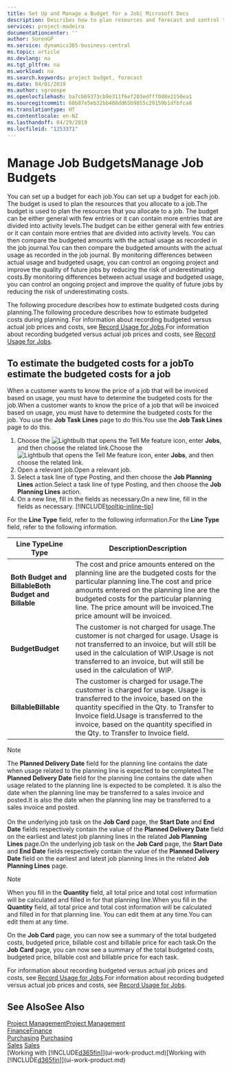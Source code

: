 ```yaml
---
title: Set Up and Manage a Budget for a Job| Microsoft Docs
description: Describes how to plan resources and forecast and control the costs of a project by setting up a budget for each job.
services: project-madeira
documentationcenter: ''
author: SorenGP
ms.service: dynamics365-business-central
ms.topic: article
ms.devlang: na
ms.tgt_pltfrm: na
ms.workload: na
ms.search.keywords: project budget, forecast
ms.date: 04/01/2019
ms.author: sgroespe
ms.openlocfilehash: ba7cb69373cb9e311f6ef203edfff0d8e2150ea1
ms.sourcegitcommit: 60b87e5eb32bb408dd65b9855c29159b1dfbfca8
ms.translationtype: HT
ms.contentlocale: en-NZ
ms.lasthandoff: 04/29/2019
ms.locfileid: "1253371"
---
```

# <a name="manage-job-budgets"></a><span data-ttu-id="9ce99-103">Manage Job Budgets</span><span class="sxs-lookup"><span data-stu-id="9ce99-103">Manage Job Budgets</span></span>
<span data-ttu-id="9ce99-104">You can set up a budget for each job.</span><span class="sxs-lookup"><span data-stu-id="9ce99-104">You can set up a budget for each job.</span></span> <span data-ttu-id="9ce99-105">The budget is used to plan the resources that you allocate to a job.</span><span class="sxs-lookup"><span data-stu-id="9ce99-105">The budget is used to plan the resources that you allocate to a job.</span></span> <span data-ttu-id="9ce99-106">The budget can be either general with few entries or it can contain more entries that are divided into activity levels.</span><span class="sxs-lookup"><span data-stu-id="9ce99-106">The budget can be either general with few entries or it can contain more entries that are divided into activity levels.</span></span> <span data-ttu-id="9ce99-107">You can then compare the budgeted amounts with the actual usage as recorded in the job journal.</span><span class="sxs-lookup"><span data-stu-id="9ce99-107">You can then compare the budgeted amounts with the actual usage as recorded in the job journal.</span></span> <span data-ttu-id="9ce99-108">By monitoring differences between actual usage and budgeted usage, you can control an ongoing project and improve the quality of future jobs by reducing the risk of underestimating costs.</span><span class="sxs-lookup"><span data-stu-id="9ce99-108">By monitoring differences between actual usage and budgeted usage, you can control an ongoing project and improve the quality of future jobs by reducing the risk of underestimating costs.</span></span>

<span data-ttu-id="9ce99-109">The following procedure describes how to estimate budgeted costs during planning.</span><span class="sxs-lookup"><span data-stu-id="9ce99-109">The following procedure describes how to estimate budgeted costs during planning.</span></span> <span data-ttu-id="9ce99-110">For information about recording budgeted versus actual job prices and costs, see [Record Usage for Jobs](projects-how-record-job-usage.md).</span><span class="sxs-lookup"><span data-stu-id="9ce99-110">For information about recording budgeted versus actual job prices and costs, see [Record Usage for Jobs](projects-how-record-job-usage.md).</span></span>  

## <a name="JobBudgetCosts"></a> <span data-ttu-id="9ce99-111">To estimate the budgeted costs for a job</span><span class="sxs-lookup"><span data-stu-id="9ce99-111">To estimate the budgeted costs for a job</span></span>
<span data-ttu-id="9ce99-112">When a customer wants to know the price of a job that will be invoiced based on usage, you must have to determine the budgeted costs for the job.</span><span class="sxs-lookup"><span data-stu-id="9ce99-112">When a customer wants to know the price of a job that will be invoiced based on usage, you must have to determine the budgeted costs for the job.</span></span> <span data-ttu-id="9ce99-113">You use the **Job Task Lines** page to do this.</span><span class="sxs-lookup"><span data-stu-id="9ce99-113">You use the **Job Task Lines** page to do this.</span></span>

1. <span data-ttu-id="9ce99-114">Choose the ![Lightbulb that opens the Tell Me feature](media/ui-search/search_small.png "Tell me what you want to do") icon, enter **Jobs**, and then choose the related link.</span><span class="sxs-lookup"><span data-stu-id="9ce99-114">Choose the ![Lightbulb that opens the Tell Me feature](media/ui-search/search_small.png "Tell me what you want to do") icon, enter **Jobs**, and then choose the related link.</span></span>  
2. <span data-ttu-id="9ce99-115">Open a relevant job.</span><span class="sxs-lookup"><span data-stu-id="9ce99-115">Open a relevant job.</span></span>
3. <span data-ttu-id="9ce99-116">Select a task line of type Posting, and then choose the **Job Planning Lines** action.</span><span class="sxs-lookup"><span data-stu-id="9ce99-116">Select a task line of type Posting, and then choose the **Job Planning Lines** action.</span></span>
4. <span data-ttu-id="9ce99-117">On a new line, fill in the fields as necessary.</span><span class="sxs-lookup"><span data-stu-id="9ce99-117">On a new line, fill in the fields as necessary.</span></span> [!INCLUDE[tooltip-inline-tip](includes/tooltip-inline-tip_md.md)]   

<span data-ttu-id="9ce99-118">For the **Line Type** field, refer to the following information.</span><span class="sxs-lookup"><span data-stu-id="9ce99-118">For the **Line Type** field, refer to the following information.</span></span>  

| <span data-ttu-id="9ce99-119">Line Type</span><span class="sxs-lookup"><span data-stu-id="9ce99-119">Line Type</span></span> | <span data-ttu-id="9ce99-120">Description</span><span class="sxs-lookup"><span data-stu-id="9ce99-120">Description</span></span> |
| --- | --- |
| <span data-ttu-id="9ce99-121">**Both Budget and Billable**</span><span class="sxs-lookup"><span data-stu-id="9ce99-121">**Both Budget and Billable**</span></span> |<span data-ttu-id="9ce99-122">The cost and price amounts entered on the planning line are the budgeted costs for the particular planning line.</span><span class="sxs-lookup"><span data-stu-id="9ce99-122">The cost and price amounts entered on the planning line are the budgeted costs for the particular planning line.</span></span> <span data-ttu-id="9ce99-123">The price amount will be invoiced.</span><span class="sxs-lookup"><span data-stu-id="9ce99-123">The price amount will be invoiced.</span></span> |
| <span data-ttu-id="9ce99-124">**Budget**</span><span class="sxs-lookup"><span data-stu-id="9ce99-124">**Budget**</span></span> |<span data-ttu-id="9ce99-125">The customer is not charged for usage.</span><span class="sxs-lookup"><span data-stu-id="9ce99-125">The customer is not charged for usage.</span></span> <span data-ttu-id="9ce99-126">Usage is not transferred to an invoice, but will still be used in the calculation of WIP.</span><span class="sxs-lookup"><span data-stu-id="9ce99-126">Usage is not transferred to an invoice, but will still be used in the calculation of WIP.</span></span> |
| <span data-ttu-id="9ce99-127">**Billable**</span><span class="sxs-lookup"><span data-stu-id="9ce99-127">**Billable**</span></span> |<span data-ttu-id="9ce99-128">The customer is charged for usage.</span><span class="sxs-lookup"><span data-stu-id="9ce99-128">The customer is charged for usage.</span></span> <span data-ttu-id="9ce99-129">Usage is transferred to the invoice, based on the quantity specified in the Qty. to Transfer to Invoice field.</span><span class="sxs-lookup"><span data-stu-id="9ce99-129">Usage is transferred to the invoice, based on the quantity specified in the Qty. to Transfer to Invoice field.</span></span> |

> [!NOTE]  
> <span data-ttu-id="9ce99-130">The **Planned Delivery Date** field for the planning line contains the date when usage related to the planning line is expected to be completed.</span><span class="sxs-lookup"><span data-stu-id="9ce99-130">The **Planned Delivery Date** field for the planning line contains the date when usage related to the planning line is expected to be completed.</span></span> <span data-ttu-id="9ce99-131">It is also the date when the planning line may be transferred to a sales invoice and posted.</span><span class="sxs-lookup"><span data-stu-id="9ce99-131">It is also the date when the planning line may be transferred to a sales invoice and posted.</span></span> <br /><br /> <span data-ttu-id="9ce99-132">On the underlying job task on the **Job Card** page, the **Start Date** and **End Date** fields respectively contain the value of the **Planned Delivery Date** field on the earliest and latest job planning lines in the related **Job Planning Lines** page.</span><span class="sxs-lookup"><span data-stu-id="9ce99-132">On the underlying job task on the **Job Card** page, the **Start Date** and **End Date** fields respectively contain the value of the **Planned Delivery Date** field on the earliest and latest job planning lines in the related **Job Planning Lines** page.</span></span>

> [!NOTE]  
>   <span data-ttu-id="9ce99-133">When you fill in the **Quantity** field, all total price and total cost information will be calculated and filled in for that planning line.</span><span class="sxs-lookup"><span data-stu-id="9ce99-133">When you fill in the **Quantity** field, all total price and total cost information will be calculated and filled in for that planning line.</span></span> <span data-ttu-id="9ce99-134">You can edit them at any time.</span><span class="sxs-lookup"><span data-stu-id="9ce99-134">You can edit them at any time.</span></span>

<span data-ttu-id="9ce99-135">On the **Job Card** page, you can now see a summary of the total budgeted costs, budgeted price, billable cost and billable price for each task.</span><span class="sxs-lookup"><span data-stu-id="9ce99-135">On the **Job Card** page, you can now see a summary of the total budgeted costs, budgeted price, billable cost and billable price for each task.</span></span>

<span data-ttu-id="9ce99-136">For information about recording budgeted versus actual job prices and costs, see [Record Usage for Jobs](projects-how-record-job-usage.md).</span><span class="sxs-lookup"><span data-stu-id="9ce99-136">For information about recording budgeted versus actual job prices and costs, see [Record Usage for Jobs](projects-how-record-job-usage.md).</span></span>

## <a name="see-also"></a><span data-ttu-id="9ce99-137">See Also</span><span class="sxs-lookup"><span data-stu-id="9ce99-137">See Also</span></span>
[<span data-ttu-id="9ce99-138">Project Management</span><span class="sxs-lookup"><span data-stu-id="9ce99-138">Project Management</span></span>](projects-manage-projects.md)  
[<span data-ttu-id="9ce99-139">Finance</span><span class="sxs-lookup"><span data-stu-id="9ce99-139">Finance</span></span>](finance.md)  
<span data-ttu-id="9ce99-140">[Purchasing](purchasing-manage-purchasing.md)       </span><span class="sxs-lookup"><span data-stu-id="9ce99-140">[Purchasing](purchasing-manage-purchasing.md)       </span></span>  
<span data-ttu-id="9ce99-141">[Sales](sales-manage-sales.md)    </span><span class="sxs-lookup"><span data-stu-id="9ce99-141">[Sales](sales-manage-sales.md)    </span></span>  
<span data-ttu-id="9ce99-142">[Working with [!INCLUDE[d365fin](includes/d365fin_md.md)]](ui-work-product.md)</span><span class="sxs-lookup"><span data-stu-id="9ce99-142">[Working with [!INCLUDE[d365fin](includes/d365fin_md.md)]](ui-work-product.md)</span></span>  
